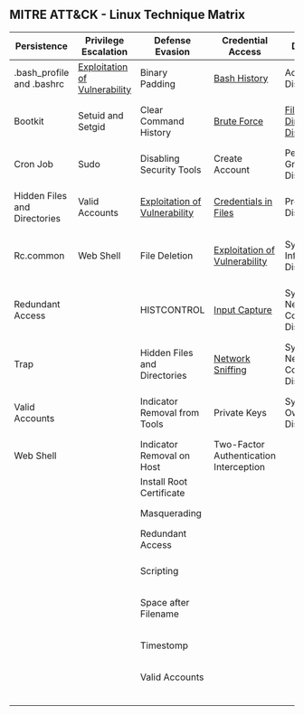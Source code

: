 ## MITRE ATT&CK - Linux Technique Matrix

| Persistence                  | Privilege Escalation                                                                              | Defense Evasion                                                                              | Credential Access                                                                              | Discovery                                                                            | Lateral Movement                                                                                | Execution                | Collection                                              | Exfiltration                                  | Command and Control                     | 
|------------------------------|---------------------------------------------------------------------------------------------------|----------------------------------------------------------------------------------------------|------------------------------------------------------------------------------------------------|--------------------------------------------------------------------------------------|-------------------------------------------------------------------------------------------------|--------------------------|---------------------------------------------------------|-----------------------------------------------|-----------------------------------------| 
| .bash_profile and .bashrc    | [Exploitation of Vulnerability](Techniques/Privilege_escalation/Exploitation_of_vulnerability.md) | Binary Padding                                                                               | [Bash History](Techniques/Credential_access/Bash_history.md)                                   | Account Discovery                                                                    | Application Deployment Software                                                                 | Command-Line Interface   | Audio Capture                                           | Automated Exfiltration                        | Commonly Used Port                      | 
| Bootkit                      | Setuid and Setgid                                                                                 | Clear Command History                                                                        | [Brute Force](Techniques/Credential_access/Brute_force.md)                                     | [File and Directory Discovery](Techniques/Discovery/File_and_directory_discovery.md) | [Exploitation of Vulnerability](Techniques/Lateral_movement/Exploitation_of_vulnerability.md)   | Graphical User Interface | Automated Collection                                    | Data Compressed                               | Communication Through Removable Media   | 
| Cron Job                     | Sudo                                                                                              | Disabling Security Tools                                                                     | Create Account                                                                                 | Permission Groups Discovery                                                          | Remote File Copy                                                                                | Scripting                | Clipboard Data                                          | Data Encrypted                                | Connection Proxy                        | 
| Hidden Files and Directories | Valid Accounts                                                                                    | [Exploitation of Vulnerability](Techniques/Defense_evasion/Exploitation_of_vulnerability.md) | [Credentials in Files](Techniques/Credential_access/Credentials_in_files.md)                   | Process Discovery                                                                    | Remote Services                                                                                 | Source                   | Data Staged                                             | Data Transfer Size Limits                     | Custom Command and Control Protocol     | 
| Rc.common                    | Web Shell                                                                                         | File Deletion                                                                                | [Exploitation of Vulnerability](Techniques/Credential_access/Exploitation_of_vulnerability.md) | System Information Discovery                                                         | Third-party Software                                                                            | Space after Filename     | Data from Local System                                  | Exfiltration Over Alternative Protocol        | Custom Cryptographic Protocol           | 
| Redundant Access             |                                                                                                   | HISTCONTROL                                                                                  | [Input Capture](Techniques/Credential_access/Input_capture.md)                                 | System Network Configuration Discovery                                               |                                                                                                 | Third-party Software     | Data from Network Shared Drive                          | Exfiltration Over Command and Control Channel | Data Encoding                           | 
| Trap                         |                                                                                                   | Hidden Files and Directories                                                                 | [Network Sniffing](Techniques/Credential_access/Network_sniffing.md)                           | System Network Connections Discovery                                                 |                                                                                                 | Trap                     | Data from Removable Media                               | Exfiltration Over Other Network Medium        | Data Obfuscation                        | 
| Valid Accounts               |                                                                                                   | Indicator Removal from Tools                                                                 | Private Keys                                                                                   | System Owner/User Discovery                                                          |                                                                                                 |                          | [Input Capture](Techniques/Collection/Input_capture.md) | Exfiltration Over Physical Medium             | Fallback Channels                       | 
| Web Shell                    |                                                                                                   | Indicator Removal on Host                                                                    | Two-Factor Authentication Interception                                                         |                                                                                      |                                                                                                 |                          | Screen Capture                                          | Scheduled Transfer                            | Multi-Stage Channels                    | 
|                              |                                                                                                   | Install Root Certificate                                                                     |                                                                                                |                                                                                      |                                                                                                 |                          |                                                         |                                               | Multiband Communication                 | 
|                              |                                                                                                   | Masquerading                                                                                 |                                                                                                |                                                                                      |                                                                                                 |                          |                                                         |                                               | Multilayer Encryption                   | 
|                              |                                                                                                   | Redundant Access                                                                             |                                                                                                |                                                                                      |                                                                                                 |                          |                                                         |                                               | Remote File Copy                        | 
|                              |                                                                                                   | Scripting                                                                                    |                                                                                                |                                                                                      |                                                                                                 |                          |                                                         |                                               | Standard Application Layer Protocol     | 
|                              |                                                                                                   | Space after Filename                                                                         |                                                                                                |                                                                                      |                                                                                                 |                          |                                                         |                                               | Standard Cryptographic Protocol         | 
|                              |                                                                                                   | Timestomp                                                                                    |                                                                                                |                                                                                      |                                                                                                 |                          |                                                         |                                               | Standard Non-Application Layer Protocol | 
|                              |                                                                                                   | Valid Accounts                                                                               |                                                                                                |                                                                                      |                                                                                                 |                          |                                                         |                                               | Uncommonly Used Port                    | 
|                              |                                                                                                   |                                                                                              |                                                                                                |                                                                                      |                                                                                                 |                          |                                                         |                                               | Web Service                             | 

